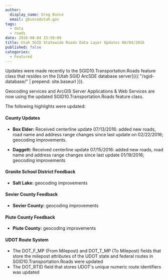 ```yaml
---
author:
  display_name: Greg Bunce
  email: gbunce@utah.gov
tags:
  - data
  - roads
date: 2016-08-04 15:50:09
title: Utah SGID Statewide Roads Data Layer Updates 08/04/2016
published: false
categories:
  - Featured
---
```


Updates were made recently to the SGID10.Transportation.Roads feature class that resides on the [Utah SGID ArcSDE database server]({{ "/sgid-database/" | prepend: site.baseurl }}).

Geocoding services and ArcGIS Server Applications & Web Services are now using the updated SGID10.Transportation.Roads feature class.

The following highlights were updated:

#### County Updates

- **Box Elder:** Received centerline update 07/13/2016: added new roads, road name and address range changes since last update on 02/22/2016; geocoding improvements.

- **Daggett:** Received centerline update 07/15/2016: added new roads, road name and address range changes since last update 01/19/2016; geocoding improvements

#### Granite School District Feedback

- **Salt Lake:** geocoding improvements

#### Sevier County Feedback

- **Sevier County:** geocoding improvements

#### Piute County Feedback

- **Piute County:** geocoding improvements

#### UDOT Route System

- The DOT_F_MP (From Milepost) and DOT_T_MP (To Milepost) fields that store the milepost attributes of the UDOT state and federal routes in SGID10.Transportation.Roads were updated
- The DOT_RTID field that stores UDOT's unique numeric route identifiers was updated

